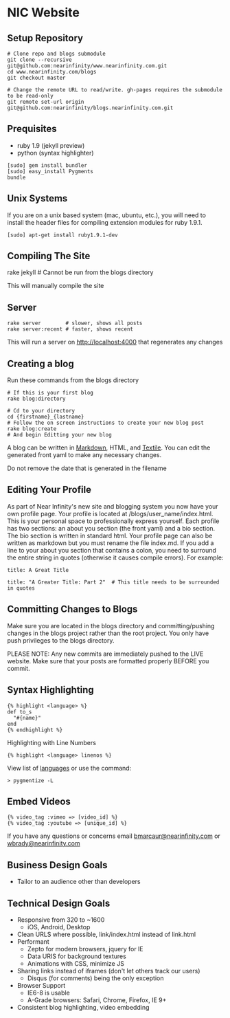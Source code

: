 NIC Website
===========


Setup Repository
----------------

    # Clone repo and blogs submodule
    git clone --recursive git@github.com:nearinfinity/www.nearinfinity.com.git
    cd www.nearinfinity.com/blogs    
    git checkout master
    
    # Change the remote URL to read/write. gh-pages requires the submodule to be read-only
    git remote set-url origin git@github.com:nearinfinity/blogs.nearinfinity.com.git

Prequisites 
-----------

* ruby 1.9 (jekyll preview)
* python (syntax highlighter)

```
[sudo] gem install bundler
[sudo] easy_install Pygments
bundle
```

Unix Systems
-----------

If you are on a unix based system (mac, ubuntu, etc.), you will need to install
the header files for compiling extension modules for ruby 1.9.1.

```
[sudo] apt-get install ruby1.9.1-dev
```

Compiling The Site
-----------------

  rake jekyll # Cannot be run from the blogs directory

This will manually compile the site

Server
------

    rake server        # slower, shows all posts
    rake server:recent # faster, shows recent

This will run a server on <http://localhost:4000> that regenerates any changes

Creating a blog
---------------

Run these commands from the blogs directory

```
# If this is your first blog
rake blog:directory

# Cd to your directory
cd {firstname}_{lastname}
# Follow the on screen instructions to create your new blog post
rake blog:create
# And begin Editting your new blog
```
A blog can be written in [Markdown](http://daringfireball.net/projects/markdown/), HTML, and [Textile](http://www.textism.com/tools/textile/). You can edit the generated front yaml to make any necessary changes.

Do not remove the date that is generated in the filename

Editing Your Profile
----------------

As part of Near Infinity's new site and blogging system you now have your own profile page. Your profile is located at /blogs/user_name/index.html. This is your personal space to professionally express yourself. Each profile has two sections: an about you section (the front yaml) and a bio section. The bio section is written in standard html. Your profile page can also be written as markdown but you must rename the file index.md. If you add a line to your about you section that contains a colon, you need to surround the entire string in quotes (otherwise it causes compile errors). For example:
```
title: A Great Title

title: "A Greater Title: Part 2"  # This title needs to be surrounded in quotes
```

Committing Changes to Blogs
----------------

Make sure you are located in the blogs directory and committing/pushing changes in the blogs project rather than the root project. You only have push privileges to the blogs directory.

PLEASE NOTE: Any new commits are immediately pushed to the LIVE website. Make sure that your posts are formatted properly BEFORE you commit.

Syntax Highlighting
-------------------

    {% highlight <language> %}
    def to_s
      "#{name}"
    end
    {% endhighlight %}

Highlighting with Line Numbers

    {% highlight <language> linenos %}

View list of [languages](http://pygments.org/docs/lexers/) or use the command:

    > pygmentize -L

Embed Videos
------------

    {% video_tag :vimeo => [video_id] %}
    {% video_tag :youtube => [unique_id] %}


If you have any questions or concerns email bmarcaur@nearinfinity.com or wbrady@nearinfinity.com

Business Design Goals
---------------------
* Tailor to an audience other than developers

Technical Design Goals
----------------------
* Responsive from 320 to ~1600
    * iOS, Android, Desktop
* Clean URLS where possible, link/index.html instead of link.html
* Performant
    * Zepto for modern browsers, jquery for IE
    * Data URIS for background textures
    * Animations with CSS, minimize JS
* Sharing links instead of iframes (don't let others track our users)
    * Disqus (for comments) being the only exception
* Browser Support
    * IE6-8 is usable
    * A-Grade browsers: Safari, Chrome, Firefox, IE 9+ 
* Consistent blog highlighting, video embedding


